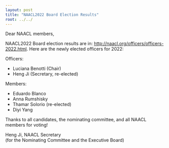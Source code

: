 ```yaml
---
layout: post
title: "NAACL2022 Board Election Results"
root: ../../
---
```

Dear NAACL members,

NAACL2022 Board election results are in: http://naacl.org/officers/officers-2022.html. Here are the newly elected officers for 2022:

Officers:
- Luciana Benotti (Chair)
- Heng Ji (Secretary, re-elected)

Members:
- Eduardo Blanco
- Anna Rumshisky
- Thamar Solorio (re-elected)
- Diyi Yang

Thanks to all candidates, the nominating committee, and all NAACL members for voting!

Heng Ji, NAACL Secretary  
(for the Nominating Committee and the Executive Board)
